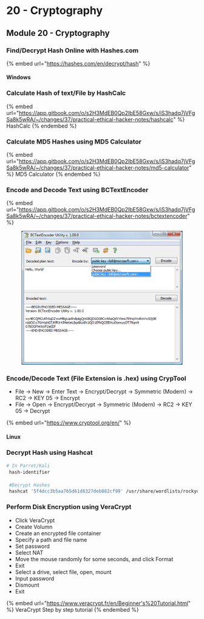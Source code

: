 # 20 - Cryptography

## **Module 20 - Cryptography**

###









### Find/Decrypt Hash Online with Hashes.com

{% embed url="https://hashes.com/en/decrypt/hash" %}

#### Windows

### Calculate Hash of text/File by HashCalc

{% embed url="https://app.gitbook.com/o/s2H3MdEB0Qp2IbE58Gxw/s/iS3hadq7jVFgSa8k5wRA/~/changes/37/practical-ethical-hacker-notes/hashcalc" %}
HashCalc
{% endembed %}

### **Calculate MD5 Hashes using MD5 Calculator**

{% embed url="https://app.gitbook.com/o/s2H3MdEB0Qp2IbE58Gxw/s/iS3hadq7jVFgSa8k5wRA/~/changes/37/practical-ethical-hacker-notes/md5-calculator" %}
MD5 Calculator
{% endembed %}

### Encode and Decode Text using BCTextEncoder

{% embed url="https://app.gitbook.com/o/s2H3MdEB0Qp2IbE58Gxw/s/iS3hadq7jVFgSa8k5wRA/~/changes/37/practical-ethical-hacker-notes/bctextencoder" %}

<div align="left">

<figure><img src="../../.gitbook/assets/image (8).png" alt=""><figcaption></figcaption></figure>

</div>

### Encode/Decode Text (File Extension is .hex) using CrypTool

* File → New → Enter Text → Encrypt/Decrypt → Symmetric (Modern) → RC2 → KEY 05 → Encrypt
* File → Open → Encrypt/Decrypt → Symmetric (Modern) → RC2 → KEY 05 → Decrypt

{% embed url="https://www.cryptool.org/en/" %}

#### Linux

### Decrypt Hash using Hashcat

```bash
# In Parrot/Kali
 hash-identifier  
   
 #Decrypt Hashes
 hashcat '5f4dcc3b5aa765d61d8327deb882cf99' /usr/share/wordlists/rockyou.txt
```

### **Perform Disk Encryption using VeraCrypt**

* Click VeraCrypt
* Create Volumn
* Create an encrypted file container
* Specify a path and file name
* Set password
* Select NAT
* Move the mouse randomly for some seconds, and click Format
* Exit
* Select a drive, select file, open, mount
* Input password
* Dismount
* Exit

{% embed url="https://www.veracrypt.fr/en/Beginner's%20Tutorial.html" %}
VeraCrypt Step by step tutorial
{% endembed %}
